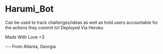 # Harumi_Bot


Can be used to track challenges/ideas as well as hold users accountable for the actions they commit to!
Deployed Via Heroku


Made With Love <3


  --- From Atlanta, Georgia
